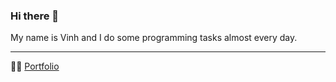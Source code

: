 ### Hi there 👋
My name is Vinh and I do some programming tasks almost every day.   


-----
👷‍♂️ [Portfolio](https://www.linkedin.com/in/vinh-nguyen-b8814b21b/)
<!--
**0x43D1/0x43D1** is a ✨ _special_ ✨ repository because its `README.md` (this file) appears on your GitHub profile.

Here are some ideas to get you started:

- 🔭 I’m currently working on ...
- 🌱 I’m currently learning ...
- 👯 I’m looking to collaborate on ...
- 🤔 I’m looking for help with ...
- 💬 Ask me about ...
- 📫 How to reach me: ...
- 😄 Pronouns: ...
- ⚡ Fun fact: ...
-->
